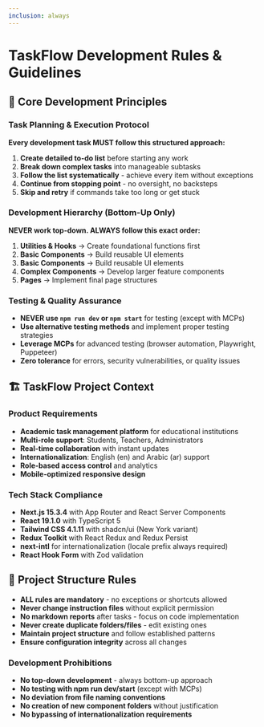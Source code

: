 ```yaml
---
inclusion: always
---
```


# TaskFlow Development Rules & Guidelines

## 🎯 Core Development Principles

### Task Planning & Execution Protocol

**Every development task MUST follow this structured approach:**

1. **Create detailed to-do list** before starting any work
2. **Break down complex tasks** into manageable subtasks
3. **Follow the list systematically** - achieve every item without exceptions
4. **Continue from stopping point** - no oversight, no backsteps
5. **Skip and retry** if commands take too long or get stuck

### Development Hierarchy (Bottom-Up Only)

**NEVER work top-down. ALWAYS follow this exact order:**

1. **Utilities & Hooks** → Create foundational functions first
2. **Basic Components** → Build reusable UI elements
2. **Basic Components** → Build reusable UI elements  
3. **Complex Components** → Develop larger feature components
4. **Pages** → Implement final page structures

### Testing & Quality Assurance

- **NEVER use `npm run dev` or `npm start`** for testing (except with MCPs)
- **Use alternative testing methods** and implement proper testing strategies
- **Leverage MCPs** for advanced testing (browser automation, Playwright, Puppeteer)
- **Zero tolerance** for errors, security vulnerabilities, or quality issues

## 🏗️ TaskFlow Project Context

### Product Requirements

- **Academic task management platform** for educational institutions
- **Multi-role support**: Students, Teachers, Administrators
- **Real-time collaboration** with instant updates
- **Internationalization**: English (en) and Arabic (ar) support
- **Role-based access control** and analytics
- **Mobile-optimized responsive design**

### Tech Stack Compliance

- **Next.js 15.3.4** with App Router and React Server Components
- **React 19.1.0** with TypeScript 5
- **Tailwind CSS 4.1.11** with shadcn/ui (New York variant)
- **Redux Toolkit** with React Redux and Redux Persist
- **next-intl** for internationalization (locale prefix always required)
- **React Hook Form** with Zod validation

## 📁 Project Structure Rules


- **ALL rules are mandatory** - no exceptions or shortcuts allowed
- **Never change instruction files** without explicit permission
- **No markdown reports** after tasks - focus on code implementation
- **Never create duplicate folders/files** - edit existing ones
- **Maintain project structure** and follow established patterns
- **Ensure configuration integrity** across all changes

### Development Prohibitions

- **No top-down development** - always bottom-up approach
- **No testing with npm run dev/start** (except with MCPs)
- **No deviation from file naming conventions**
- **No creation of new component folders** without justification
- **No bypassing of internationalization requirements**
